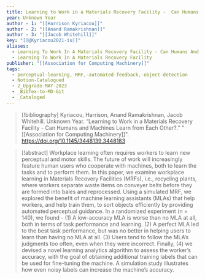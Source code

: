 ```yaml
---
title: Learning to Work in a Materials Recovery Facility -  Can Humans and Machines Learn from Each Other?
year: Unknown Year
author - 1: "[[Harrison Kyriacou]]"
author - 2: "[[Anand Ramakrishnan]]"
author - 3: "[[Jacob Whitehill]]"
key: "[[@Kyriacou2021-iu]]"
aliases:
  - Learning To Work In A Materials Recovery Facility - Can Humans And Machines Learn From Each Other?
  - Learning To Work In A Materials Recovery Facility
publisher: "[[Association for Computing Machinery]]"
tags:
  - perceptual-learning,-MRF,-automated-feedback,-object-detection
  - Notion-Catalogued
  - 2_Upgrade-MAY-2023
  - _BibTex-to-MD-Git
  - _Cataloged
---
```


> [!bibliography]
> Kyriacou, Harrison, Anand Ramakrishnan, Jacob Whitehill. Unknown Year. “Learning to Work in a Materials Recovery Facility -  Can Humans and Machines Learn from Each Other?.” "[[Association for Computing Machinery]]". https://doi.org/10.1145/3448139.3448183

> [!abstract]
> Workplace learning often requires workers to learn new perceptual and motor skills. The future of work will increasingly feature human users who cooperate with machines, both to learn the tasks and to perform them. In this paper, we examine workplace learning in Materials Recovery Facilities (MRFs), i.e., recycling plants, where workers separate waste items on conveyer belts before they are formed into bales and reprocessed. Using a simulated MRF, we explored the benefit of machine learning assistants (MLAs) that help workers, and help train them, to sort objects efficiently by providing automated perceptual guidance. In a randomized experiment (n = 140), we found -  (1) A low-accuracy MLA is worse than no MLA at all, both in terms of task performance and learning. (2) A perfect MLA led to the best task performance, but was no better in helping users to learn than having no MLA at all. (3) Users tend to follow the MLA’s judgments too often, even when they were incorrect. Finally, (4) we devised a novel learning analytics algorithm to assess the worker’s accuracy, with the goal of obtaining additional training labels that can be used for fine-tuning the machine. A simulation study illustrates how even noisy labels can increase the machine’s accuracy.